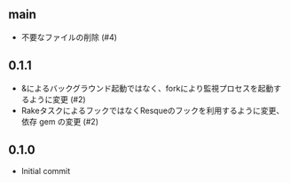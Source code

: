 
## main
* 不要なファイルの削除 (#4)

## 0.1.1
* &によるバックグラウンド起動ではなく、forkにより監視プロセスを起動するように変更 (#2)
* RakeタスクによるフックではなくResqueのフックを利用するように変更、依存 gem の変更 (#2)

## 0.1.0
* Initial commit
